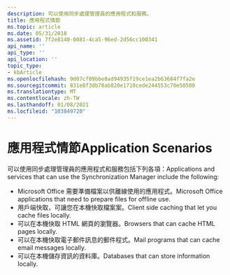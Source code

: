```yaml
---
description: 可以使用同步處理管理員的應用程式和服務。
title: 應用程式情節
ms.topic: article
ms.date: 05/31/2018
ms.assetid: 7f2e8140-0081-4ca5-96ed-2d56cc100341
api_name: ''
api_type: ''
api_location: ''
topic_type:
- kbArticle
ms.openlocfilehash: 9d07cf09bbe8ad94935f19ce1ea2b63684f7fa2e
ms.sourcegitcommit: 831e8f3db78ab820e1710cede244553c70e50500
ms.translationtype: MT
ms.contentlocale: zh-TW
ms.lasthandoff: 01/08/2021
ms.locfileid: "103849720"
---
```

# <a name="application-scenarios"></a><span data-ttu-id="c9b51-103">應用程式情節</span><span class="sxs-lookup"><span data-stu-id="c9b51-103">Application Scenarios</span></span>

<span data-ttu-id="c9b51-104">可以使用同步處理管理員的應用程式和服務包括下列各項：</span><span class="sxs-lookup"><span data-stu-id="c9b51-104">Applications and services that can use the Synchronization Manager include the following:</span></span>

-   <span data-ttu-id="c9b51-105">Microsoft Office 需要準備檔案以供離線使用的應用程式。</span><span class="sxs-lookup"><span data-stu-id="c9b51-105">Microsoft Office applications that need to prepare files for offline use.</span></span>
-   <span data-ttu-id="c9b51-106">用戶端快取，可讓您在本機快取檔案案。</span><span class="sxs-lookup"><span data-stu-id="c9b51-106">Client side caching that let you cache files locally.</span></span>
-   <span data-ttu-id="c9b51-107">可以在本機快取 HTML 網頁的瀏覽器。</span><span class="sxs-lookup"><span data-stu-id="c9b51-107">Browsers that can cache HTML pages locally.</span></span>
-   <span data-ttu-id="c9b51-108">可以在本機快取電子郵件訊息的郵件程式。</span><span class="sxs-lookup"><span data-stu-id="c9b51-108">Mail programs that can cache email messages locally.</span></span>
-   <span data-ttu-id="c9b51-109">可以在本機儲存資訊的資料庫。</span><span class="sxs-lookup"><span data-stu-id="c9b51-109">Databases that can store information locally.</span></span>

 

 



